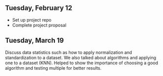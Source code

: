 ## Tuesday, February 12
- Set up project repo
- Complete project proposal


## Tuesday, March 19
Discuss data statistics such as how to apply normalization and standardization to a dataset. We also talked about algorithms and applying one to a dataset (KNN). Helped to show the importance of choosing a good algorithm and testing multiple for better results.

